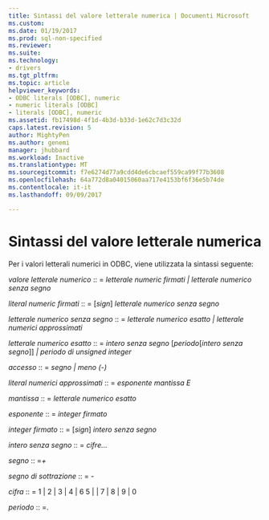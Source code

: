 ```yaml
---
title: Sintassi del valore letterale numerica | Documenti Microsoft
ms.custom: 
ms.date: 01/19/2017
ms.prod: sql-non-specified
ms.reviewer: 
ms.suite: 
ms.technology:
- drivers
ms.tgt_pltfrm: 
ms.topic: article
helpviewer_keywords:
- ODBC literals [ODBC], numeric
- numeric literals [ODBC]
- literals [ODBC], numeric
ms.assetid: fb17498d-4f1d-4b3d-b33d-1e62c7d3c32d
caps.latest.revision: 5
author: MightyPen
ms.author: genemi
manager: jhubbard
ms.workload: Inactive
ms.translationtype: MT
ms.sourcegitcommit: f7e6274d77a9cdd4de6cbcaef559ca99f77b3608
ms.openlocfilehash: 64a772d8a04015060aa717e4153bf6f36e5b74de
ms.contentlocale: it-it
ms.lasthandoff: 09/09/2017

---
```

# <a name="numeric-literal-syntax"></a>Sintassi del valore letterale numerica
Per i valori letterali numerici in ODBC, viene utilizzata la sintassi seguente:  
  
 *valore letterale numerico* :: = *letterale numeric firmati &#124; letterale numerico senza segno*  
  
 *literal numeric firmati* :: = [*sign*] *letterale numerico senza segno*  
  
 *letterale numerico senza segno* :: = *letterale numerico esatto &#124; letterale numerici approssimati*  
  
 *letterale numerico esatto* :: = *intero senza segno* [*periodo*[*intero senza segno*]] *&#124; periodo di unsigned integer*  
  
 *accesso* :: = *segno &#124; meno (-)*  
  
 *literal numerici approssimati* :: = *esponente mantissa E*  
  
 *mantissa* :: = *letterale numerico esatto*  
  
 *esponente* :: = *integer firmato*  
  
 *integer firmato* :: = [*sign*] *intero senza segno*  
  
 *intero senza segno* :: = *cifre...*  
  
 *segno* :: =*+*  
  
 *segno di sottrazione* :: = -  
  
 *cifra* :: = 1 &#124; 2 &#124; 3 &#124; 4 &#124; 6 5 &#124; &#124; 7 &#124; 8 &#124; 9 &#124; 0  
  
 *periodo* :: =.

